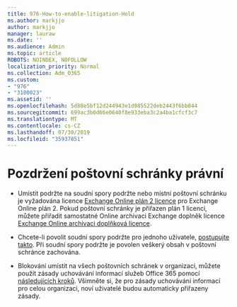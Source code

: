 ```yaml
---
title: 976-How-to-enable-litigation-Hold
ms.author: markjjo
author: markjjo
manager: lauraw
ms.date: ''
ms.audience: Admin
ms.topic: article
ROBOTS: NOINDEX, NOFOLLOW
localization_priority: Normal
ms.collection: Adm_O365
ms.custom:
- "976"
- "3100023"
ms.assetid: ''
ms.openlocfilehash: 5d88e5bf12d244943e1d985522deb2443f6bb844
ms.sourcegitcommit: 699ac3b0d66e0640f8e933eba3c2a4ba1cfcf3c7
ms.translationtype: MT
ms.contentlocale: cs-CZ
ms.lasthandoff: 07/30/2019
ms.locfileid: "35937851"
---
```

# <a name="place-a-mailbox-on-legal-hold"></a>Pozdržení poštovní schránky právní

- Umístit podržte na soudní spory podržte nebo místní poštovní schránku je vyžadována licence [Exchange Online plán 2 licence](https://docs.microsoft.com/office365/servicedescriptions/office-365-platform-service-description/office-365-plan-options) pro Exchange Online plán 2. Pokud poštovní schránky je přiřazen plán 1 licenci, můžete přiřadit samostatné Online archivaci Exchange doplněk licence [Exchange Online archivaci doplňková licence](https://docs.microsoft.com/office365/servicedescriptions/exchange-online-archiving-service-description).

- Chcete-li povolit soudní spory podržte pro jednoho uživatele, [postupujte takto](https://docs.microsoft.com/office365/SecurityCompliance/place-a-mailbox-on-litigation-hold). Při soudní spory podržte je povolen veškerý obsah v poštovní schránce zachována.

- Blokování umístit na všech poštovních schránek v organizaci, můžete použít zásady uchovávání informací služeb Office 365 pomocí [následujících kroků](https://docs.microsoft.com/en-us/office365/securitycompliance/create-a-litigation-hold). Všimněte si, že pro zásady uchovávání informací pro celou organizaci, noví uživatelé budou automaticky přiřazeny zásady.
